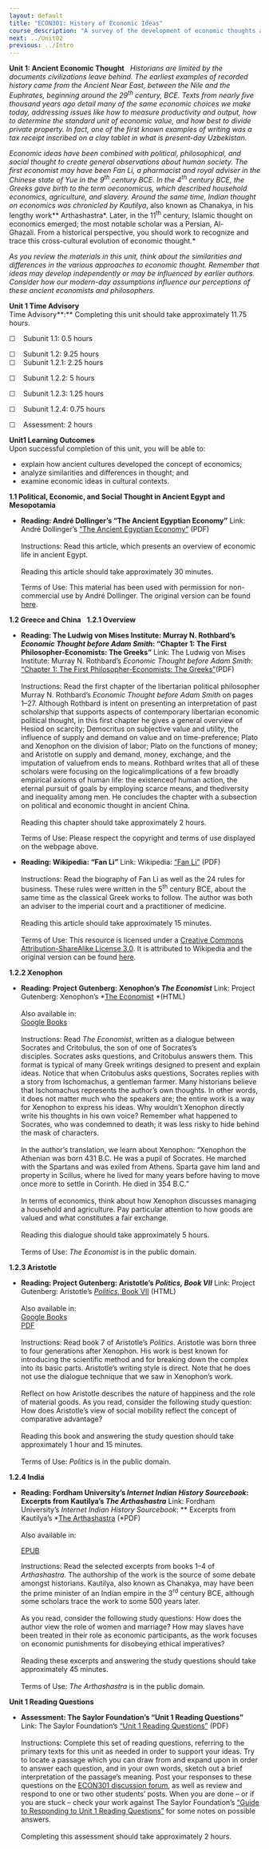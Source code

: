 ```yaml
---
layout: default
title: "ECON301: History of Economic Ideas"
course_description: "A survey of the development of economic thoughts and ideas from ancient times through the classical and neo-classical era, outlining the historical and intellectual framework from which these ideas have grown."
next: ../Unit02
previous: ../Intro
---
```

**Unit 1: Ancient Economic Thought** <span id="1"></span> 
*Historians are limited by the documents civilizations leave behind. The
earliest examples of recorded history came from the Ancient Near East,
between the Nile and the Euphrates, beginning around the 29<sup>th</sup>
century, BCE. Texts from nearly five thousand years ago detail many of
the same economic choices we make today, addressing issues like how to
measure productivity and output, how to determine the standard unit of
economic value, and how best to divide private property. In fact, one of
the first known examples of writing was a tax receipt inscribed on a
clay tablet in what is present-day Uzbekistan.*  
  
 *Economic ideas have been combined with political, philosophical, and
social thought to create general observations about human society. The
first economist may have been Fan Li, a pharmacist and royal adviser in
the Chinese state of Yue in the 9<sup>th</sup> century BCE. In the
4<sup>th</sup> century BCE, the Greeks gave birth to the term*
*oeconomicus, which described household economics, agriculture, and
slavery. Around the same time, Indian thought on economics was
chronicled by* *Kautilya*, also known as Chanakya, in his lengthy work**
Arthashastra*. Later, in the 11<sup>th</sup> century, Islamic thought on
economics emerged; the most notable scholar was a Persian,
Al-Ghazali. From a historical perspective, you should work to recognize
and trace this cross-cultural evolution of economic thought.*  
  
 *As you review the materials in this unit, think about the similarities
and differences in the various approaches to economic thought. Remember
that ideas may develop independently or may be influenced by earlier
authors. Consider how our modern-day assumptions influence our
perceptions of these ancient economists and philosophers.*

**Unit 1 Time Advisory**  
Time Advisory**:** Completing this unit should take approximately 11.75
hours.  
  
 ☐    Subunit 1.1: 0.5 hours  
  
 ☐    Subunit 1.2: 9.25 hours  
<span id="cke_bm_547S" style="display: none;"> </span>☐    Subunit
1.2.1: 2.25 hours  
  
 ☐    Subunit 1.2.2: 5 hours   
  
 ☐    Subunit 1.2.3: 1.25 hours  
  
 ☐    Subunit 1.2.4: 0.75 hours<span id="cke_bm_547E"
style="display: none;"> </span>

☐    Assessment: 2 hours

**Unit1 Learning Outcomes**  
Upon successful completion of this unit, you will be able to:
-   explain how ancient cultures developed the concept of economics;
-   analyze similarities and differences in thought; and
-   examine economic ideas in cultural contexts.

**1.1 Political, Economic, and Social Thought in Ancient Egypt and
Mesopotamia** <span id="1.1"></span> 
-   **Reading: André Dollinger’s “The Ancient Egyptian Economy”**
    Link: André Dollinger’s [“The Ancient Egyptian
    Economy”](https://resources.saylor.org/wwwresources/archived/site/wp-content/uploads/2011/07/The-Ancient-Egyptian-Economy.pdf)
    (PDF)  
        
     Instructions: Read this article, which presents an overview of
    economic life in ancient Egypt.  
        
     Reading this article should take approximately 30 minutes.  
      
     Terms of Use: This material has been used with permission for
    non-commercial use by André Dollinger. The original version can be
    found
    [here](http://www.reshafim.org.il/ad/egypt/economy/index.html).

**1.2 Greece and China** <span id="1.2"></span> 
**1.2.1 Overview** <span id="1.2.1"></span> 
-   **Reading: The Ludwig von Mises Institute: Murray N. Rothbard’s
    *Economic Thought before Adam Smith*: “Chapter 1: The First
    Philosopher-Economists: The Greeks”**
    Link: The Ludwig von Mises Institute: Murray N. Rothbard’s *Economic
    Thought before Adam Smith*: [“Chapter 1: The First
    Philosopher-Economists: The
    Greeks”](http://mises.org/books/histofthought1.pdf)(PDF)  
        
     Instructions: Read the first chapter of the libertarian political
    philosopher Murray N. Rothbard’s *Economic Thought before Adam
    Smith* on pages 1–27. Although Rothbard is intent on presenting an
    interpretation of past scholarship that supports aspects of
    contemporary libertarian economic political thought, in this first
    chapter he gives a general overview of Hesiod on scarcity;
    Democritus on subjective value and utility, the influence of supply
    and demand on value and on time-preference; Plato and Xenophon on
    the division of labor; Plato on the functions of money; and
    Aristotle on supply and demand, money, exchange, and the imputation
    of valuefrom ends to means. Rothbard writes that all of these
    scholars were focusing on the logicalimplications of a few broadly
    empirical axioms of human life: the existenceof human action, the
    eternal pursuit of goals by employing scarce means, and thediversity
    and inequality among men. He concludes the chapter with a subsection
    on political and economic thought in ancient China.  
        
     Reading this chapter should take approximately 2 hours.  
      
     Terms of Use: Please respect the copyright and terms of use
    displayed on the webpage above.  

-   **Reading: Wikipedia: “Fan Li”**
    Link: Wikipedia: [“Fan
    Li”](https://resources.saylor.org/wwwresources/archived/site/wp-content/uploads/2011/03/Fan-Li.pdf) (PDF)  
        
     Instructions: Read the biography of Fan Li as well as the 24 rules
    for business. These rules were written in the 5<sup>th</sup> century
    BCE, about the same time as the classical Greek works to follow. The
    author was both an adviser to the imperial court and a practitioner
    of medicine.   
        
     Reading this article should take approximately 15 minutes.  
        
     Terms of Use: This resource is licensed under a [Creative Commons
    Attribution-ShareAlike License
    3.0](http://creativecommons.org/licenses/by-sa/3.0/). It is
    attributed to Wikipedia and the original version can be
    found [here](http://en.wikipedia.org/wiki/Fan_Li).

**1.2.2 Xenophon** <span id="1.2.2"></span> 
-   **Reading: Project Gutenberg: Xenophon’s *The Economist***
    Link: Project Gutenberg: Xenophon’s *[The
    Economist](http://www.gutenberg.org/files/1173/1173-h/1173-h.htm) *(HTML)  
        
     Also available in:  
     [Google
    Books](http://books.google.com/books?id=CVoJAAAAQAAJ&printsec=frontcover&dq=The+Economist+Xenophon&hl=en&ei=SGJlTYifJ4KC8ga_qOWEBg&sa=X&oi=book_result&ct=result&resnum=2&sqi=2&ved=0CD8Q6AEwAQ)  
        
     Instructions: Read *The Economist*, written as a dialogue between
    Socrates and Critobulus, the son of one of Socrates’s
    disciples. Socrates asks questions, and Critobulus answers
    them. This format is typical of many Greek writings designed to
    present and explain ideas. Notice that when Critobulus asks
    questions, Socrates replies with a story from Ischomachus, a
    gentleman farmer. Many historians believe that Ischomachus
    represents the author’s own thoughts. In other words, it does not
    matter much who the speakers are; the entire work is a way for
    Xenophon to express his ideas. Why wouldn’t Xenophon directly write
    his thoughts in his own voice? Remember what happened to Socrates,
    who was condemned to death; it was less risky to hide behind the
    mask of characters.  
        
     In the author’s translation, we learn about Xenophon: “Xenophon the
    Athenian was born 431 B.C. He was a pupil of Socrates. He marched
    with the Spartans and was exiled from Athens. Sparta gave him land
    and property in Scillus, where he lived for many years before having
    to move once more to settle in Corinth. He died in 354 B.C.”  
        
     In terms of economics, think about how Xenophon discusses managing
    a household and agriculture. Pay particular attention to how goods
    are valued and what constitutes a fair exchange.    
        
     Reading this dialogue should take approximately 5 hours.  
        
     Terms of Use: *The Economist* is in the public domain.

**1.2.3 Aristotle** <span id="1.2.3"></span> 
-   **Reading: Project Gutenberg: Aristotle’s *Politics, Book VII***
    Link: Project Gutenberg: Aristotle’s [*Politics*, Book
    VII](http://www.gutenberg.org/files/6762/6762-h/6762-h.htm#2HCH0080) (HTML)  
        
     Also available in:  
     [Google
    Books](http://books.google.com/books?id=4AHDlcRZ1y4C&printsec=frontcover&dq=a+treatise+on+government&hl=en&ei=82JlTfLmNsH38AaVsuG4Bg&sa=X&oi=book_result&ct=result&resnum=6&ved=0CDwQ6AEwBQ)  
     [PDF](http://www2.hn.psu.edu/faculty/jmanis/aristotl.htm)  
        
     Instructions: Read book 7 of Aristotle’s *Politics.* Aristotle was
    born three to four generations after Xenophon. His work is best
    known for introducing the scientific method and for breaking down
    the complex into its basic parts. Aristotle’s writing style is
    direct. Note that he does not use the dialogue technique that we saw
    in Xenophon’s work.  
        
     Reflect on how Aristotle describes the nature of happiness and the
    role of material goods. As you read, consider the following study
    question: How does Aristotle’s view of social mobility reflect the
    concept of comparative advantage?  
        
     Reading this book and answering the study question should take
    approximately 1 hour and 15 minutes.  
        
     Terms of Use: *Politics* is in the public domain.

**1.2.4 India** <span id="1.2.4"></span> 
-   **Reading: Fordham University’s *Internet Indian History
    Sourcebook*: Excerpts from Kautilya’s *The Arthashastra***
    Link: Fordham University’s *Internet Indian History Sourcebook*: **
    Excerpts from Kautilya’s *[The
    Arthashastra](https://resources.saylor.org/wwwresources/archived/site/wp-content/uploads/2012/06/ECON301-1.3.pdf) (*PDF)  
        
     Also available in:  

    [EPUB](https://resources.saylor.org/wwwresources/archived/site/wp-content/uploads/2011/07/ECON301-1.3-Arthashastra-Chanakya.epub)  
      
     Instructions: Read the selected excerpts from books 1–4 of
    *Arthashastra.* The authorship of the work is the source of some
    debate amongst historians. Kautilya, also known as Chanakya, may
    have been the prime minister of an Indian empire in the
    3<sup>rd</sup> century BCE, although some scholars trace the work to
    some 500 years later.   
        
     As you read, consider the following study questions: How does the
    author view the role of women and marriage? How may slaves have been
    treated in their role as economic participants, as the work focuses
    on economic punishments for disobeying ethical imperatives?  
        
     Reading these excerpts and answering the study questions should
    take approximately 45 minutes.  
        
     Terms of Use: *The Arthashastra* is in the public domain. 

**Unit 1 Reading Questions** <span id="1.3"></span> 
-   **Assessment: The Saylor Foundation’s “Unit 1 Reading Questions”**
    Link: The Saylor Foundation’s [“Unit 1 Reading
    Questions”](https://resources.saylor.org/wwwresources/archived/site/wp-content/uploads/2013/09/ECON301-Unit1ReadingQuestions-PR-FINAL-RV-Final.pdf)
    (PDF)  
        
     Instructions: Complete this set of reading questions, referring to
    the primary texts for this unit as needed in order to support your
    ideas. Try to locate a passage which you can draw from and expand
    upon in order to answer each question, and in your own words, sketch
    out a brief interpretation of the passage’s meaning. Post your
    responses to these questions on the [ECON301 discussion
    forum](http://forums.saylor.org/topic/unit-1-reading-questions/), as
    well as review and respond to one or two other students’ posts. When
    you are done – or if you are stuck – check your work against The
    Saylor Foundation’s [“Guide to Responding to Unit 1 Reading
    Questions”](https://resources.saylor.org/wwwresources/archived/site/wp-content/uploads/2013/09/ECON301-Unit1GuidetoReadingQuestions-PR-FINAL-RV-Final.pdf)
    for some notes on possible answers.  
        
     Completing this assessment should take approximately 2 hours.


